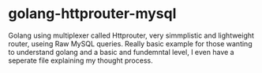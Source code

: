 # golang-httprouter-mysql

Golang using multiplexer called Httprouter, very simmplistic and lightweight router, useing Raw MySQL queries. Really basic example for those wanting to understand
golang and a basic and fundemntal level, I even have a seperate file explaining my thought process. 

